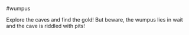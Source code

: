 #wumpus

Explore the caves and find the gold! But beware, the wumpus lies in wait and the cave is riddled with pits!
